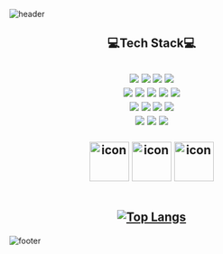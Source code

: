 ![header](https://capsule-render.vercel.app/api?type=waving&&&color=f9b6d0&height=150&section=header&text=Hello,%20I'm%20DoHwan&fontSize=36&animation=fadeIn&fontColor=fafafa)

<div align="center">
    <h2>💻Tech Stack💻<h2/>
    <img src="https://img.shields.io/badge/C-A8B9CC?logo=C&logoColor=fafafa"/>
    <img src="https://img.shields.io/badge/C++-3776AB?logo=C%2B%2B&logoColor=fafafa"/>
    <img src="https://img.shields.io/badge/C%20Sharp-512BD4?logo=C%20Sharp&logoColor=fafafa"/>
    <img src="https://img.shields.io/badge/Python-3776AB?logo=Python&logoColor=fafafa"/><br/>
    <img src="https://img.shields.io/badge/HTML-E34F26?logo=HTML5&logoColor=fafafa"/>
    <img src="https://img.shields.io/badge/CSS-1572B6?logo=CSS3&logoColor=fafafa"/>
    <img src="https://img.shields.io/badge/JavaScript-F7DF1E?logo=JavaScript&logoColor=fafafa"/>
    <img src="https://img.shields.io/badge/React-61DAFB?logo=React&logoColor=fafafa"/>
    <img src="https://img.shields.io/badge/Flask-000000?logo=Flask&logoColor=fafafa"/><br/>
    <img src="https://img.shields.io/badge/Linux-FCC624?logo=Linux&logoColor=fafafa"/>
    <img src="https://img.shields.io/badge/Ubuntu-E95420?logo=Ubuntu&logoColor=fafafa"/>
    <img src="https://img.shields.io/badge/PyTorch-EE4C2C?logo=PyTorch&logoColor=fafafa"/>
    <img src="https://img.shields.io/badge/Scikit%20Learn-F7931E?logo=scikit-learn&logoColor=fafafa"/><br/>
    <img src="https://img.shields.io/badge/Android%20Studio-3DDC84?logo=Android%20Studio&logoColor=fafafa"/>
    <img src="https://img.shields.io/badge/Unity-000000?logo=Unity&logoColor=fafafa"/>
    <img src="https://img.shields.io/badge/Gamemaker-000000?logo=Gamemaker&logoColor=fafafa"/>
    <br/><br/>
    <img src="https://techstack-generator.vercel.app/github-icon.svg" alt="icon" width="70" height="70" />
    <img src="https://techstack-generator.vercel.app/mysql-icon.svg" alt="icon" width="70" height="70" />
    <img src="https://techstack-generator.vercel.app/aws-icon.svg" alt="icon" width="70" height="70" />
    <br/><br/>

[![Top Langs](https://github-readme-stats.vercel.app/api/top-langs/?username=ehghks021203&layout=compact)](https://github.com/anuraghazra/github-readme-stats) 
</div>

![footer](https://capsule-render.vercel.app/api?type=waving&&&color=f9b6d0&height=150&section=footer&fontSize=50&animation=fadeIn&fontColor=fafafa)
